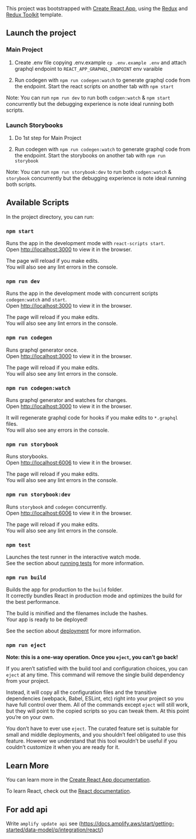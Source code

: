 This project was bootstrapped with [Create React App](https://github.com/facebook/create-react-app), using the [Redux](https://redux.js.org/) and [Redux Toolkit](https://redux-toolkit.js.org/) template.

## Launch the project

### Main Project

1. Create .env file copying .env.example `cp .env.example .env` and attach graphql endpoint to `REACT_APP_GRAPHQL_ENDPOINT` env varaible

2. Run codegen with `npm run codegen:watch` to generate graphql code from the endpoint.
   Start the react scripts on another tab with `npm start`

Note: You can run `npm run dev` to run both `codgen:watch` & `npm start` concurrently but the debugging experience is note ideal running both scripts.

### Launch Storybooks

1. Do 1st step for Main Project

2. Run codegen with `npm run codegen:watch` to generate graphql code from the endpoint.
   Start the storybooks on another tab with `npm run storybook`

Note: You can run `npm run storybook:dev` to run both `codgen:watch` & `storybook` concurrently but the debugging experience is note ideal running both scripts.

## Available Scripts

In the project directory, you can run:

### `npm start`

Runs the app in the development mode with `react-scripts start`.<br />
Open [http://localhost:3000](http://localhost:3000) to view it in the browser.

The page will reload if you make edits.<br />
You will also see any lint errors in the console.

### `npm run dev`

Runs the app in the development mode with concurrent scripts `codegen:watch` and `start`.<br />
Open [http://localhost:3000](http://localhost:3000) to view it in the browser.

The page will reload if you make edits.<br />
You will also see any lint errors in the console.

### `npm run codegen`

Runs graphql generator once.<br />
Open [http://localhost:3000](http://localhost:3000) to view it in the browser.

The page will reload if you make edits.<br />
You will also see any lint errors in the console.

### `npm run codegen:watch`

Runs graphql generator and watches for changes.<br />
Open [http://localhost:3000](http://localhost:3000) to view it in the browser.

It will regenerate graphql code for hooks if you make edits to `*.graphql` files.<br />
You will also see any errors in the console.

### `npm run storybook`

Runs storybooks.<br />
Open [http://localhost:6006](http://localhost:6006) to view it in the browser.

The page will reload if you make edits.<br />
You will also see any lint errors in the console.

### `npm run storybook:dev`

Runs `storybook` and `codegen` concurrently.<br />
Open [http://localhost:6006](http://localhost:6006) to view it in the browser.

The page will reload if you make edits.<br />
You will also see any lint errors in the console.

### `npm test`

Launches the test runner in the interactive watch mode.<br />
See the section about [running tests](https://facebook.github.io/create-react-app/docs/running-tests) for more information.

### `npm run build`

Builds the app for production to the `build` folder.<br />
It correctly bundles React in production mode and optimizes the build for the best performance.

The build is minified and the filenames include the hashes.<br />
Your app is ready to be deployed!

See the section about [deployment](https://facebook.github.io/create-react-app/docs/deployment) for more information.

### `npm run eject`

**Note: this is a one-way operation. Once you `eject`, you can’t go back!**

If you aren’t satisfied with the build tool and configuration choices, you can `eject` at any time. This command will remove the single build dependency from your project.

Instead, it will copy all the configuration files and the transitive dependencies (webpack, Babel, ESLint, etc) right into your project so you have full control over them. All of the commands except `eject` will still work, but they will point to the copied scripts so you can tweak them. At this point you’re on your own.

You don’t have to ever use `eject`. The curated feature set is suitable for small and middle deployments, and you shouldn’t feel obligated to use this feature. However we understand that this tool wouldn’t be useful if you couldn’t customize it when you are ready for it.

## Learn More

You can learn more in the [Create React App documentation](https://facebook.github.io/create-react-app/docs/getting-started).

To learn React, check out the [React documentation](https://reactjs.org/).

## For add api

Write `amplify update api` see (https://docs.amplify.aws/start/getting-started/data-model/q/integration/react/)
